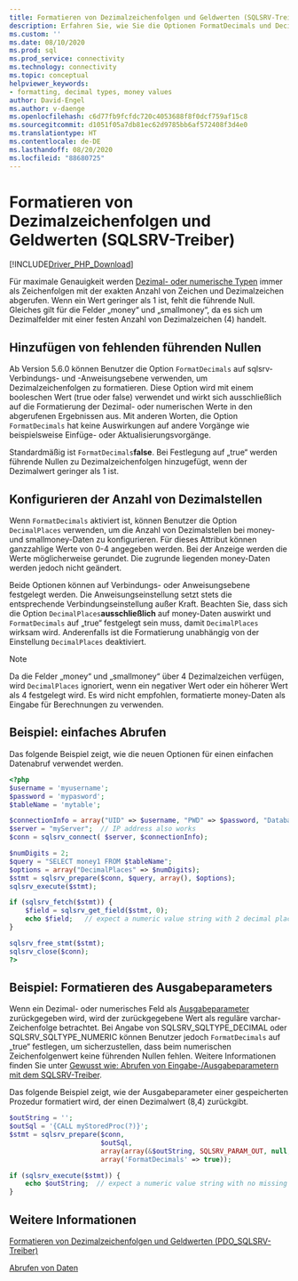```yaml
---
title: Formatieren von Dezimalzeichenfolgen und Geldwerten (SQLSRV-Treiber)
description: Erfahren Sie, wie Sie die Optionen FormatDecimals und DecimalPlaces verwenden, um Dezimal- oder Geldwerte zu formatieren, wenn Sie den Microsoft SQLSRV-Treiber für PHP für SQL Server verwenden.
ms.custom: ''
ms.date: 08/10/2020
ms.prod: sql
ms.prod_service: connectivity
ms.technology: connectivity
ms.topic: conceptual
helpviewer_keywords:
- formatting, decimal types, money values
author: David-Engel
ms.author: v-daenge
ms.openlocfilehash: c6d77fb9fcfdc720c4053688f8f0dcf759af15c8
ms.sourcegitcommit: d1051f05a7db81ec62d9785bb6af572408f3d4e0
ms.translationtype: HT
ms.contentlocale: de-DE
ms.lasthandoff: 08/20/2020
ms.locfileid: "88680725"
---
```

# <a name="formatting-decimal-strings-and-money-values-sqlsrv-driver"></a>Formatieren von Dezimalzeichenfolgen und Geldwerten (SQLSRV-Treiber)
[!INCLUDE[Driver_PHP_Download](../../includes/driver_php_download.md)]

Für maximale Genauigkeit werden [Dezimal- oder numerische Typen](https://docs.microsoft.com/sql/t-sql/data-types/decimal-and-numeric-transact-sql) immer als Zeichenfolgen mit der exakten Anzahl von Zeichen und Dezimalzeichen abgerufen. Wenn ein Wert geringer als 1 ist, fehlt die führende Null. Gleiches gilt für die Felder „money“ und „smallmoney“, da es sich um Dezimalfelder mit einer festen Anzahl von Dezimalzeichen (4) handelt.

## <a name="add-leading-zeroes-if-missing"></a>Hinzufügen von fehlenden führenden Nullen
Ab Version 5.6.0 können Benutzer die Option `FormatDecimals` auf sqlsrv-Verbindungs- und -Anweisungsebene verwenden, um Dezimalzeichenfolgen zu formatieren. Diese Option wird mit einem booleschen Wert (true oder false) verwendet und wirkt sich ausschließlich auf die Formatierung der Dezimal- oder numerischen Werte in den abgerufenen Ergebnissen aus. Mit anderen Worten, die Option `FormatDecimals` hat keine Auswirkungen auf andere Vorgänge wie beispielsweise Einfüge- oder Aktualisierungsvorgänge.

Standardmäßig ist `FormatDecimals`**false**. Bei Festlegung auf „true“ werden führende Nullen zu Dezimalzeichenfolgen hinzugefügt, wenn der Dezimalwert geringer als 1 ist.

## <a name="configure-number-of-decimal-places"></a>Konfigurieren der Anzahl von Dezimalstellen
Wenn `FormatDecimals` aktiviert ist, können Benutzer die Option `DecimalPlaces` verwenden, um die Anzahl von Dezimalstellen bei money- und smallmoney-Daten zu konfigurieren. Für dieses Attribut können ganzzahlige Werte von 0-4 angegeben werden. Bei der Anzeige werden die Werte möglicherweise gerundet. Die zugrunde liegenden money-Daten werden jedoch nicht geändert.

Beide Optionen können auf Verbindungs- oder Anweisungsebene festgelegt werden. Die Anweisungseinstellung setzt stets die entsprechende Verbindungseinstellung außer Kraft. Beachten Sie, dass sich die Option `DecimalPlaces`**ausschließlich** auf money-Daten auswirkt und `FormatDecimals` auf „true“ festgelegt sein muss, damit `DecimalPlaces` wirksam wird. Anderenfalls ist die Formatierung unabhängig von der Einstellung `DecimalPlaces` deaktiviert.

> [!NOTE]
> Da die Felder „money“ und „smallmoney“ über 4 Dezimalzeichen verfügen, wird `DecimalPlaces` ignoriert, wenn ein negativer Wert oder ein höherer Wert als 4 festgelegt wird. Es wird nicht empfohlen, formatierte money-Daten als Eingabe für Berechnungen zu verwenden.

## <a name="example---a-simple-fetch"></a>Beispiel: einfaches Abrufen
Das folgende Beispiel zeigt, wie die neuen Optionen für einen einfachen Datenabruf verwendet werden.

```php
<?php
$username = 'myusername';
$password = 'mypasword';
$tableName = 'mytable';

$connectionInfo = array("UID" => $username, "PWD" => $password, "Database" => "myDB", "FormatDecimals" => true);  
$server = "myServer";  // IP address also works
$conn = sqlsrv_connect( $server, $connectionInfo);  

$numDigits = 2;
$query = "SELECT money1 FROM $tableName";
$options = array("DecimalPlaces" => $numDigits);
$stmt = sqlsrv_prepare($conn, $query, array(), $options);
sqlsrv_execute($stmt);

if (sqlsrv_fetch($stmt)) {
    $field = sqlsrv_get_field($stmt, 0);  
    echo $field;   // expect a numeric value string with 2 decimal places
}

sqlsrv_free_stmt($stmt);
sqlsrv_close($conn);
?>
```

## <a name="example---format-the-output-parameter"></a>Beispiel: Formatieren des Ausgabeparameters
Wenn ein Dezimal- oder numerisches Feld als [Ausgabeparameter](../../connect/php/how-to-retrieve-output-parameters-using-the-sqlsrv-driver.md) zurückgegeben wird, wird der zurückgegebene Wert als reguläre varchar-Zeichenfolge betrachtet. Bei Angabe von SQLSRV_SQLTYPE_DECIMAL oder SQLSRV_SQLTYPE_NUMERIC können Benutzer jedoch `FormatDecimals` auf „true“ festlegen, um sicherzustellen, dass beim numerischen Zeichenfolgenwert keine führenden Nullen fehlen. Weitere Informationen finden Sie unter [Gewusst wie: Abrufen von Eingabe-/Ausgabeparametern mit dem SQLSRV-Treiber](../..//connect/php/how-to-retrieve-output-parameters-using-the-sqlsrv-driver.md).

Das folgende Beispiel zeigt, wie der Ausgabeparameter einer gespeicherten Prozedur formatiert wird, der einen Dezimalwert (8,4) zurückgibt.

```php
$outString = '';
$outSql = '{CALL myStoredProc(?)}';
$stmt = sqlsrv_prepare($conn, 
                       $outSql, 
                       array(array(&$outString, SQLSRV_PARAM_OUT, null, SQLSRV_SQLTYPE_DECIMAL(8, 4))),
                       array('FormatDecimals' => true));

if (sqlsrv_execute($stmt)) {
    echo $outString;  // expect a numeric value string with no missing leading zero
}
```

## <a name="see-also"></a>Weitere Informationen
[Formatieren von Dezimalzeichenfolgen und Geldwerten (PDO_SQLSRV-Treiber)](../../connect/php/formatting-decimals-pdo-sqlsrv-driver.md)

[Abrufen von Daten](../../connect/php/retrieving-data.md)
